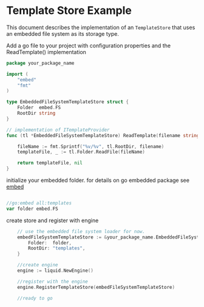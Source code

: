 # Template Store Example

This document describes the implementation of an `TemplateStore` that uses an embedded file system as its storage type.

Add a go file to your project with configuration properties and the ReadTemplate() implementation

```go
package your_package_name

import (
	"embed"
	"fmt"
)

type EmbeddedFileSystemTemplateStore struct {
	Folder  embed.FS
	RootDir string
}

// implementation of ITemplateProvider
func (tl *EmbeddedFileSystemTemplateStore) ReadTemplate(filename string) ([]byte, error) {

	fileName := fmt.Sprintf("%v/%v", tl.RootDir, filename)
	templateFile, _ := tl.Folder.ReadFile(fileName)

	return templateFile, nil
}

```
initialize your embedded folder.  for details on go embedded package see [embed](https://pkg.go.dev/embed)

```go

//go:embed all:templates
var folder embed.FS

```
create store and register with engine

```go
	// use the embedded file system loader for now.
	embedFileSystemTemplateStore := &your_package_name.EmbeddedFileSystemTemplateStore{
		Folder:  folder,
		RootDir: "templates",
	}

    //create engine
    engine := liquid.NewEngine()

    //register with the engine
	engine.RegisterTemplateStore(embedFileSystemTemplateStore)

    //ready to go
```
